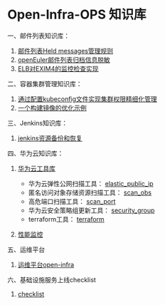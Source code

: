 # Open-Infra-OPS 知识库

一、邮件列表知识库：
1. [邮件列表Held messages管理规则](https://github.com/Open-Infra-Ops/Config_Info/blob/main/mail/held_messages.md)
2. [openEuler邮件列表归档信息脱敏](https://github.com/Open-Infra-Ops/Config_Info/blob/main/mail/archives_desensitization.md)
3. [ELB对EXIM4的监控检查实现](https://github.com/Open-Infra-Ops/Config_Info/blob/main/mail/elb%E5%AF%B9exim4%E7%9A%84%E5%81%A5%E5%BA%B7%E6%A3%80%E6%9F%A5%E5%AE%9E%E7%8E%B0.md)

二、容器集群管理知识库：
1. [通过配置kubeconfig文件实现集群权限精细化管理](https://github.com/Open-Infra-Ops/ops-docs/blob/main/k8s/rbac/README.md)
2. [一个构建镜像的优化示例](https://github.com/Open-Infra-Ops/ops-docs/blob/main/docker-build/example-01/Note.md)

三、Jenkins知识库：
1. [jenkins资源备份和恢复](https://github.com/Open-Infra-Ops/jenkins-tools)

四、华为云知识库：
1. [华为云工具库](https://github.com/Open-Infra-Ops/huaweicloud-tools)

   + 华为云弹性公网扫描工具： [elastic_public_ip](https://github.com/Open-Infra-Ops/huaweicloud-tools/tree/main/elastic_public_ip)
   + 匿名访问对象存储资源扫描工具： [scan_obs](https://github.com/Open-Infra-Ops/huaweicloud-tools/tree/main/scan_obs)
   + 高危端口扫描工具： [scan_port](https://github.com/Open-Infra-Ops/huaweicloud-tools/tree/main/scan_port)
   + 华为云安全策略组更新工具： [security_group](https://github.com/Open-Infra-Ops/huaweicloud-tools/tree/main/security_group)
   + terraform工具： [terraform](https://github.com/Open-Infra-Ops/huaweicloud-tools/blob/main/terraform/terraform%E6%80%BB%E7%BB%93.md)

2. [性能监控](https://github.com/Open-Infra-Ops/monitor)

五、运维平台
1. [运维平台open-infra](https://github.com/Open-Infra-Ops/open-infra)

六、基础设施服务上线checklist
1. [checklist](https://github.com/Open-Infra-Ops/docs/tree/main/checklist)




